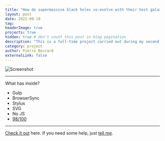 ```yaml
---
title: "How do supermassive black holes co-evolve with their host galaxy – the perspective of cosmological simulations."
layout: post
date: 2022-09-19
tag: 
headerImage: true
projects: true
hidden: true # don't count this post in blog pagination
description: "This is a full-time project carried out during my second year of my master studies in astrophysics."
category: project
author: Pierre Boccard
externalLink: false
---
```


![Screenshot](https://github.com/PierreBoccard/PierreBoccard.github.io/assets/images/TNG_3boxes_DM_3840-min.png)

---

What has inside?

- Gulp
- BrowserSync
- Stylus
- SVG
- No JS
- [98/100](https://developers.google.com/speed/pagespeed/insights/?url=http%3A%2F%2Fsergiokopplin.github.io%2Findigo%2F)

---

[Check it out](https://sergiokopplin.github.io/indigo/) here.
If you need some help, just [tell me](https://github.com/sergiokopplin/indigo/issues).
